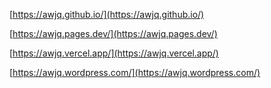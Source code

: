 [https://awjq.github.io/](https://awjq.github.io/)

[https://awjq.pages.dev/](https://awjq.pages.dev/)

[https://awjq.vercel.app/](https://awjq.vercel.app/)

[https://awjq.wordpress.com/](https://awjq.wordpress.com/)

